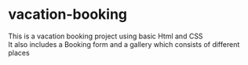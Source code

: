 # vacation-booking
This is a vacation booking project using basic Html and CSS
<br>
It also includes a Booking form and a gallery which consists of different places
